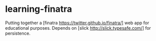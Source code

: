 # learning-finatra

Putting together a [finatra https://twitter.github.io/finatra/] web app for educational purposes. Depends on [slick http://slick.typesafe.com/] for persistence.
